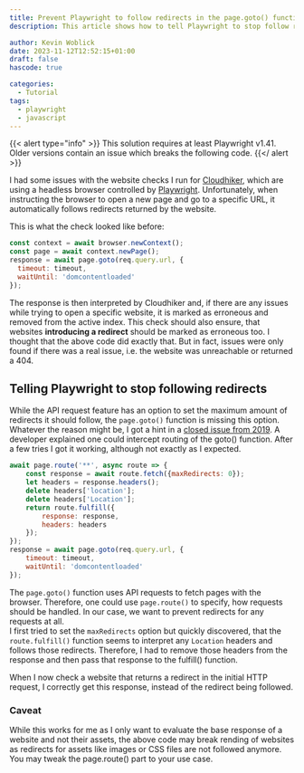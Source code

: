 ```yaml
---
title: Prevent Playwright to follow redirects in the page.goto() function
description: This article shows how to tell Playwright to stop follow redirects when using the page.goto() function in the headless browser.

author: Kevin Woblick
date: 2023-11-12T12:52:15+01:00
draft: false
hascode: true

categories:
  - Tutorial
tags:
  - playwright
  - javascript
---
```


{{< alert type="info" >}}
This solution requires at least Playwright v1.41. Older versions contain an issue which breaks the following code.
{{</ alert >}}

I had some issues with the website checks I run for [Cloudhiker](https://cloudhiker.net), which are using a headless browser controlled by [Playwright](https://playwright.dev/). Unfortunately, when instructing the browser to open a new page and go to a specific URL, it automatically follows redirects returned by the website.

This is what the check looked like before:

```javascript
const context = await browser.newContext();
const page = await context.newPage();
response = await page.goto(req.query.url, {
  timeout: timeout,
  waitUntil: 'domcontentloaded'
});
```

The response is then interpreted by Cloudhiker and, if there are any issues while trying to open a specific website, it is marked as erroneous and removed from the active index. This check should also ensure, that websites **introducing a redirect** should be marked as erroneous too. I thought that the above code did exactly that. But in fact, issues were only found if there was a real issue, i.e. the website was unreachable or returned a 404.

## Telling Playwright to stop following redirects

While the API request feature has an option to set the maximum amount of redirects it should follow, the `page.goto()` function is missing this option. Whatever the reason might be, I got a hint in a [closed issue from 2019](). A developer explained one could intercept routing of the goto() function. After a few tries I got it working, although not exactly as I expected.

```javascript
await page.route('**', async route => {
    const response = await route.fetch({maxRedirects: 0});
    let headers = response.headers();
    delete headers['location'];
    delete headers['Location'];
    return route.fulfill({
        response: response,
        headers: headers
    });
});
response = await page.goto(req.query.url, {
    timeout: timeout,
    waitUntil: 'domcontentloaded'
});
```

The `page.goto()` function uses API requests to fetch pages with the browser. Therefore, one could use `page.route()` to specify, how requests should be handled. In our case, we want to prevent redirects for any requests at all.  
I first tried to set the `maxRedirects` option but quickly discovered, that the `route.fulfill()` function seems to interpret any `Location` headers and follows those redirects. Therefore, I had to remove those headers from the response and then pass that response to the fulfill() function.

When I now check a website that returns a redirect in the initial HTTP request, I correctly get this response, instead of the redirect being followed.

### Caveat

While this works for me as I only want to evaluate the base response of a website and not their assets, the above code may break rending of websites as redirects for assets like images or CSS files are not followed anymore. You may tweak the page.route() part to your use case.
